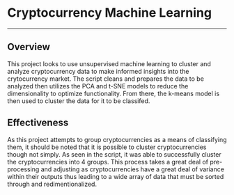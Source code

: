 # Cryptocurrency Machine Learning
---
## Overview
This project looks to use unsupervised machine learning to cluster and analyze cryptocurrency data to make informed insights into the crytocurrency market. The script cleans and prepares the data to be analyzed then utilizes the PCA and t-SNE models to reduce the dimensionality to optimize functionality. From there, the k-means model is then used to cluster the data for it to be classifed.

## Effectiveness
As this project attempts to group cryptocurrencies as a means of classifying them, it should be noted that it is possible to cluster cryptocurrencies though not simply. As seen in the script, it was able to successfully cluster the cryptocurrencies into 4 groups. This process takes a great deal of pre-processing and adjusting as cryptocurrencies have a great deal of variance within their outputs thus leading to a wide array of data that must be sorted through and redimentionalized. 
